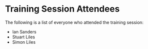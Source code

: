 # Training Session Attendees
The following is a list of everyone who attended the training session:

* Ian Sanders
* Stuart Liles
* Simon Liles
